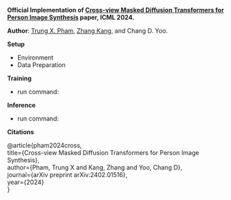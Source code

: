 **Official Implementation of [Cross-view Masked Diffusion Transformers for Person Image Synthesis](https://arxiv.org/abs/2402.01516) paper, ICML 2024.**

**Author**: [Trung X. Pham](https://scholar.google.com/citations?user=4DkPIIAAAAAJ&hl=en), [Zhang Kang](https://scholar.google.com/citations?user=nj19btQAAAAJ&hl=en), and Chang D. Yoo.

**Setup**
+ Environment
+ Data Preparation

**Training**
+ run command: 

**Inference**
+ run command:

**Citations**

@article{pham2024cross,\
  title={Cross-view Masked Diffusion Transformers for Person Image Synthesis},\
  author={Pham, Trung X and Kang, Zhang and Yoo, Chang D},\
  journal={arXiv preprint arXiv:2402.01516},\
  year={2024}\
}
